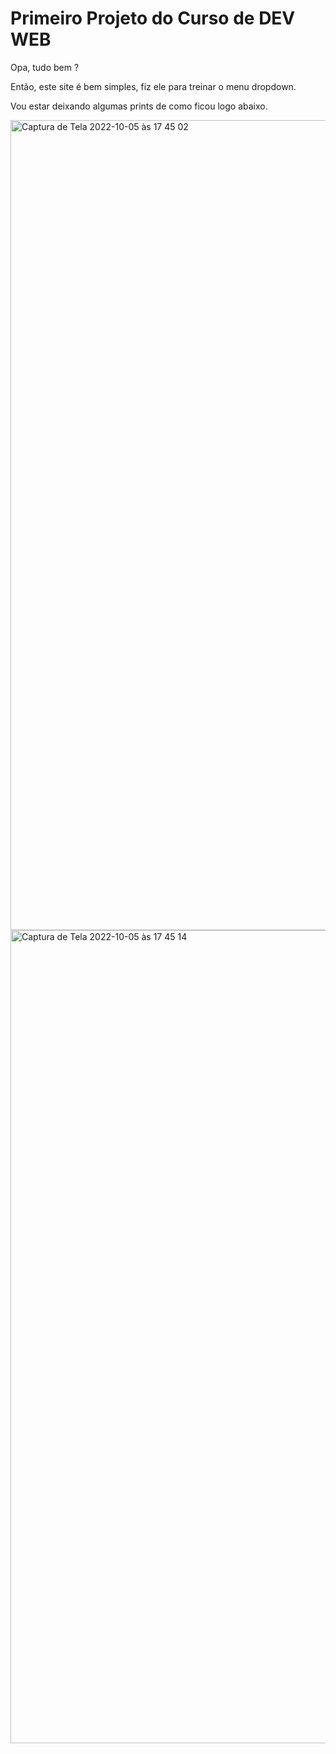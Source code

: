 # Primeiro Projeto do Curso de DEV WEB


Opa, tudo bem ?

Então, este site é bem simples, fiz ele para treinar o menu dropdown.

Vou estar deixando algumas prints de como ficou logo abaixo.


<img width="1296" alt="Captura de Tela 2022-10-05 às 17 45 02" src="https://user-images.githubusercontent.com/80298987/194161054-043b31cf-941d-4475-87ac-d90ce518dd39.png">

<img width="1301" alt="Captura de Tela 2022-10-05 às 17 45 14" src="https://user-images.githubusercontent.com/80298987/194161076-f009f523-f652-4a9a-ac86-74fab57ab2da.png">
